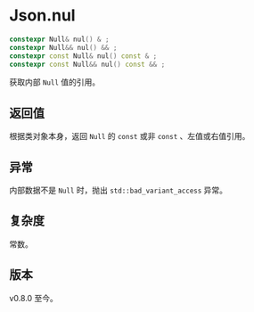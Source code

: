 # **Json.nul**

```cpp
constexpr Null& nul() & ;
constexpr Null&& nul() && ;
constexpr const Null& nul() const & ;
constexpr const Null&& nul() const && ;
```

获取内部 `Null` 值的引用。

## 返回值

根据类对象本身，返回 `Null` 的 `const` 或非 `const` 、左值或右值引用。

## 异常

内部数据不是 `Null` 时，抛出 `std::bad_variant_access` 异常。

## 复杂度

常数。

## 版本

v0.8.0 至今。
